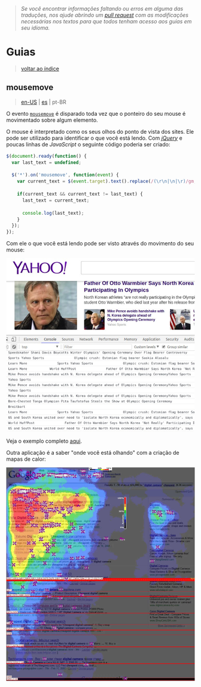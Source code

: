 > *Se você encontrar informações faltando ou erros em alguma das traduções, nos ajude abrindo um [pull request](https://github.com/gbaptista/luminous/pulls) com as modificações necessárias nos textos para que todos tenham acesso aos guias em seu idioma.*

# Guias
> [voltar ao índice](../)

## mousemove
> [en-US](../../../en-US/guides/javascript/mousemove.md) | [es](../../../es/guides/javascript/mousemove.md) | pt-BR

O evento [`mousemove`](https://developer.mozilla.org/en-US/docs/Web/Events/mousemove) é disparado toda vez que o ponteiro do seu mouse é movimentado sobre algum elemento.

O mouse é interpretado como os seus olhos do ponto de vista dos sites. Ele pode ser utilizado para identificar o que você está lendo. Com [*jQuery*](https://jquery.com/) e poucas linhas de *JavaScript* o seguinte código poderia ser criado:

```javascript
$(document).ready(function() {
  var last_text = undefined;

  $('*').on('mousemove', function(event) {
    var current_text = $(event.target).text().replace(/(\r\n|\n|\r)/gm, '').slice(0, 100);

    if(current_text && current_text != last_text) {
      last_text = current_text;

      console.log(last_text);
    }
  });
});
```

Com ele o que você está lendo pode ser visto através do movimento do seu mouse:

![Google Heatmap](../../../../images/doc/global/guides/javascript/mouse-move-demo.jpg)

Veja o exemplo completo [aqui](https://gist.github.com/gbaptista/b5af05e273db9d16b2fb2636e2e0d39f).

Outra aplicação é a saber "onde você está olhando" com a criação de mapas de calor:

![Google Heatmap](../../../../images/doc/global/guides/javascript/google-heatmap.jpg)
